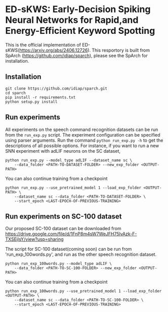 # ED-sKWS: Early-Decision Spiking Neural Networks for Rapid,and Energy-Efficient Keyword Spotting
This is the official implementation of ED-sKWS(https://arxiv.org/abs/2406.12726). This resportory is built from SpArch (https://github.com/idiap/sparch), please see the SpArch for installation.


## Installation

    git clone https://github.com/idiap/sparch.git
    cd sparch
    pip install -r requirements.txt
    python setup.py install

## Run experiments

All experiments on the speech command recognition datasets can be run from the `run_exp.py` script. The experiment configuration can be specified using parser arguments. Run the command `python run_exp.py -h` to get the descriptions of all possible options. For instance, if you want to run a new SNN experiment with adLIF neurons on the SC dataset,

    python run_exp.py --model_type adLIF --dataset_name sc \
        --data_folder <PATH-TO-DATASET-FOLDER> --new_exp_folder <OUTPUT-PATH>

You can also continue training from a checkpoint

    python run_exp.py --use_pretrained_model 1 --load_exp_folder <OUTPUT-PATH> \
        --dataset_name sc --data_folder <PATH-TO-DATASET-FOLDER> \
        --start_epoch <LAST-EPOCH-OF-PREVIOUS-TRAINING>

## Run experiments on SC-100 dataset
Our proposed SC-100 dataset can be downloaded from https://drive.google.com/file/d/1FnP8m4sW7WeJFH75lvAzk-F-TXSEjlsY/view?usp=sharing

The script for SC-100 dataset(coming soon) can be run from 'run_exp_100words.py', and run as the other speech recognition dataset.

    python run_exp_100words.py --model_type adLIF \
        --data_folder <PATH-TO-SC-100-FOLDER> --new_exp_folder <OUTPUT-PATH>

You can also continue training from a checkpoint

    python run_exp_100words.py --use_pretrained_model 1 --load_exp_folder <OUTPUT-PATH> \
        --dataset_name sc --data_folder <PATH-TO-SC-100-FOLDER> \
        --start_epoch <LAST-EPOCH-OF-PREVIOUS-TRAINING>
